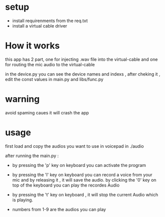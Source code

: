 # setup
* install requirenments from the req.txt
* install a virtual cable driver

# How it works
this app has 2 part, one for injecting .wav file into the virtual-cable and one for routing the mic audio to the virtual-cable

in the device.py you can see the device names and indexs , after cheking it , edit the const values in main.py and libs/func.py

# warning
avoid spaming caues it will crash the app

# usage
first load and copy the audios you want to use in voicepad in ./audio

after running the main.py :

* by pressing the 'p' key on keyboard you can activate the program 

* by pressing the 'l' key on keyboard you can record a voice from your mic and by releasing it , it will save the audio. by clicking the '0' key on top of the keyboard you can play the recordes Audio

* by pressing the 't' key on keyboard , it will stop the current Audio which is playing.

* numbers from 1-9 are the audios you can play

